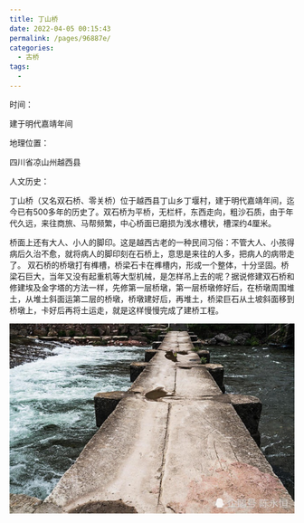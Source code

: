 ```yaml
---
title: 丁山桥
date: 2022-04-05 00:15:43
permalink: /pages/96887e/
categories:
  - 古桥
tags:
  - 
---
```

时间：

建于明代嘉靖年间

地理位置：

四川省凉山州越西县

人文历史：

丁山桥（又名双石桥、零关桥）位于越西县丁山乡丁堰村，建于明代嘉靖年间，迄今已有500多年的历史了。双石桥为平桥，无栏杆，东西走向，粗沙石质，由于年代久远，来往商旅、马帮频繁，中心桥面已磨损为浅水槽状，槽深约4厘米。

桥面上还有大人、小人的脚印。这是越西古老的一种民间习俗：不管大人、小孩得病后久治不愈，就将病人的脚印刻在石桥上，意思是来往的人多，把病人的病带走了。
双石桥的桥墩打有榫槽，桥梁石卡在榫槽内，形成一个整体，十分坚固。桥梁石巨大，当年又没有起重机等大型机械，是怎样吊上去的呢？据说修建双石桥和修建埃及金字塔的方法一样，先修第一层桥墩，第一层桥墩修好后，在桥墩周围堆土，从堆土斜面运第二层的桥墩，桥墩建好后，再堆土，桥梁巨石从土坡斜面移到桥墩上，卡好后再将土运走，就是这样慢慢完成了建桥工程。

![丁山桥](/img/photo/4.jpg)
